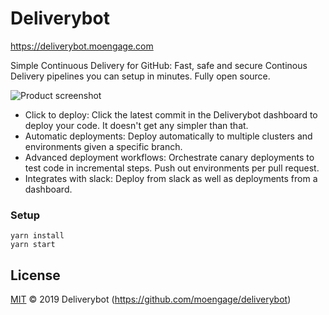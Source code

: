 # Deliverybot

https://deliverybot.moengage.com

Simple Continuous Delivery for GitHub: Fast, safe and secure Continous Delivery
pipelines you can setup in minutes. Fully open source.

![Product screenshot](https://deliverybot.dev/assets/images/deploy-list.png)

* Click to deploy: Click the latest commit in the Deliverybot dashboard to
  deploy your code. It doesn't get any simpler than that.
* Automatic deployments: Deploy automatically to multiple clusters and
  environments given a specific branch.
* Advanced deployment workflows: Orchestrate canary deployments to test code in
  incremental steps. Push out environments per pull request.
* Integrates with slack: Deploy from slack as well as deployments from a
  dashboard.

### Setup

    yarn install
    yarn start

## License

[MIT](LICENSE) © 2019 Deliverybot (https://github.com/moengage/deliverybot)

